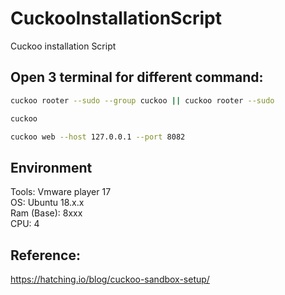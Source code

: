 # CuckooInstallationScript
Cuckoo installation Script

## Open 3 terminal for different command:
```bash
cuckoo rooter --sudo --group cuckoo || cuckoo rooter --sudo
```
```bash
cuckoo
```
```bash
cuckoo web --host 127.0.0.1 --port 8082
```

## Environment
Tools: Vmware player 17 <br>
OS: Ubuntu 18.x.x <br>
Ram (Base): 8xxx <br>
CPU: 4

## Reference:
https://hatching.io/blog/cuckoo-sandbox-setup/
